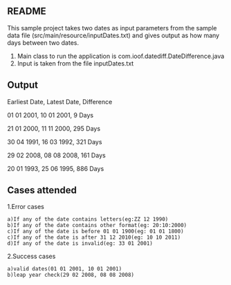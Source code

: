 
README
-----
This sample project takes two dates as input parameters from the sample data file (src/main/resource/inputDates.txt) 
and gives output as how many days between two dates.

1) Main class to run the application is com.ioof.datediff.DateDifference.java
2) Input is taken from the file inputDates.txt

Output
---------------

Earliest Date, Latest Date, Difference

01 01 2001,    10 01 2001,  9 Days

21 01 2000,    11 11 2000,  295 Days

30 04 1991,    16 03 1992,  321 Days

29 02 2008,    08 08 2008,  161 Days

20 01 1993,    25 06 1995,  886 Days

Cases attended
---------------

1.Error cases

	a)If any of the date contains letters(eg:ZZ 12 1990)
	b)If any of the date contains other format(eg: 20:10:2000)
	c)If any of the date is before 01 01 1900(eg: 01 01 1800)
	c)If any of the date is after 31 12 2010(eg: 10 10 2011)
	d)If any of the date is invalid(eg: 33 01 2001)
	
2.Success cases

	a)valid dates(01 01 2001, 10 01 2001)
	b)leap year check(29 02 2008, 08 08 2008)
  
  
